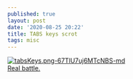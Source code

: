```yaml
---
published: true
layout: post
date: '2020-08-25 20:22'
title: TABS keys scrot
tags: misc 
---
```

[![tabsKeys.png-67TlU7uj6MTcNBS-md](https://images.weserv.nl/?url=https://i.imgur.com/cLKkACq.png)](https://images.weserv.nl/?url=https://i.imgur.com/gwb0KZh.png)  
[Real battle.](https://youtu.be/_-VY3nZ8dL0)
